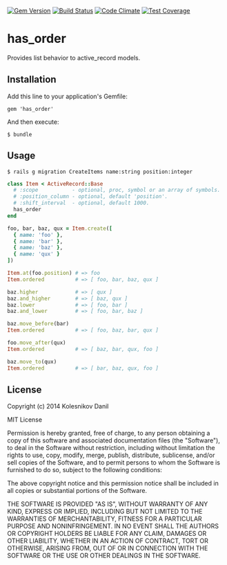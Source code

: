 [![Gem Version](https://badge.fury.io/rb/has_order.svg)](http://badge.fury.io/rb/has_order)
[![Build Status](https://travis-ci.org/kolesnikovde/has_order.svg?branch=master)](https://travis-ci.org/kolesnikovde/has_order)
[![Code Climate](https://codeclimate.com/github/kolesnikovde/has_order/badges/gpa.svg)](https://codeclimate.com/github/kolesnikovde/has_order)
[![Test Coverage](https://codeclimate.com/github/kolesnikovde/has_order/badges/coverage.svg)](https://codeclimate.com/github/kolesnikovde/has_order)

# has_order

Provides list behavior to active_record models.

## Installation

Add this line to your application's Gemfile:

    gem 'has_order'

And then execute:

    $ bundle

## Usage

    $ rails g migration CreateItems name:string position:integer

```ruby
class Item < ActiveRecord::Base
  # :scope           - optional, proc, symbol or an array of symbols.
  # :position_column - optional, default 'position'.
  # :shift_interval  - optional, default 1000.
  has_order
end

foo, bar, baz, qux = Item.create([
  { name: 'foo' },
  { name: 'bar' },
  { name: 'baz' },
  { name: 'qux' }
])

Item.at(foo.position) # => foo
Item.ordered          # => [ foo, bar, baz, qux ]

baz.higher            # => [ qux ]
baz.and_higher        # => [ baz, qux ]
baz.lower             # => [ foo, bar ]
baz.and_lower         # => [ foo, bar, baz ]

baz.move_before(bar) 
Item.ordered          # => [ foo, baz, bar, qux ]

foo.move_after(qux)
Item.ordered          # => [ baz, bar, qux, foo ]

baz.move_to(qux)
Item.ordered          # => [ bar, baz, qux, foo ]
```

## License

Copyright (c) 2014 Kolesnikov Danil

MIT License

Permission is hereby granted, free of charge, to any person obtaining
a copy of this software and associated documentation files (the
"Software"), to deal in the Software without restriction, including
without limitation the rights to use, copy, modify, merge, publish,
distribute, sublicense, and/or sell copies of the Software, and to
permit persons to whom the Software is furnished to do so, subject to
the following conditions:

The above copyright notice and this permission notice shall be
included in all copies or substantial portions of the Software.

THE SOFTWARE IS PROVIDED "AS IS", WITHOUT WARRANTY OF ANY KIND,
EXPRESS OR IMPLIED, INCLUDING BUT NOT LIMITED TO THE WARRANTIES OF
MERCHANTABILITY, FITNESS FOR A PARTICULAR PURPOSE AND
NONINFRINGEMENT. IN NO EVENT SHALL THE AUTHORS OR COPYRIGHT HOLDERS BE
LIABLE FOR ANY CLAIM, DAMAGES OR OTHER LIABILITY, WHETHER IN AN ACTION
OF CONTRACT, TORT OR OTHERWISE, ARISING FROM, OUT OF OR IN CONNECTION
WITH THE SOFTWARE OR THE USE OR OTHER DEALINGS IN THE SOFTWARE.
